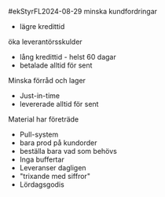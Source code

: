 #ekStyrFL2024-08-29
minska kundfordringar
- lägre kredittid

öka leverantörsskulder
- lång kredittid - helst 60 dagar
- betalade alltid för sent

Minska förråd och lager
- Just-in-time
- levererade alltid för sent


Material har företräde
- Pull-system
- bara prod på kundorder
- beställa bara vad som behövs
- Inga buffertar
- Leveranser dagligen
- "trixande med siffror" 
- Lördagsgodis